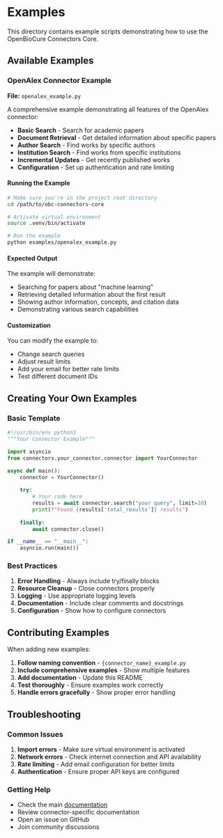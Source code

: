 # Examples

This directory contains example scripts demonstrating how to use the OpenBioCure Connectors Core.

## Available Examples

### OpenAlex Connector Example

**File:** `openalex_example.py`

A comprehensive example demonstrating all features of the OpenAlex connector:

- **Basic Search** - Search for academic papers
- **Document Retrieval** - Get detailed information about specific papers
- **Author Search** - Find works by specific authors
- **Institution Search** - Find works from specific institutions
- **Incremental Updates** - Get recently published works
- **Configuration** - Set up authentication and rate limiting

#### Running the Example

```bash
# Make sure you're in the project root directory
cd /path/to/obc-connectors-core

# Activate virtual environment
source .venv/bin/activate

# Run the example
python examples/openalex_example.py
```

#### Expected Output

The example will demonstrate:
- Searching for papers about "machine learning"
- Retrieving detailed information about the first result
- Showing author information, concepts, and citation data
- Demonstrating various search capabilities

#### Customization

You can modify the example to:
- Change search queries
- Adjust result limits
- Add your email for better rate limits
- Test different document IDs

## Creating Your Own Examples

### Basic Template

```python
#!/usr/bin/env python3
"""Your Connector Example"""

import asyncio
from connectors.your_connector.connector import YourConnector

async def main():
    connector = YourConnector()
    
    try:
        # Your code here
        results = await connector.search("your query", limit=10)
        print(f"Found {results['total_results']} results")
        
    finally:
        await connector.close()

if __name__ == "__main__":
    asyncio.run(main())
```

### Best Practices

1. **Error Handling** - Always include try/finally blocks
2. **Resource Cleanup** - Close connectors properly
3. **Logging** - Use appropriate logging levels
4. **Documentation** - Include clear comments and docstrings
5. **Configuration** - Show how to configure connectors

## Contributing Examples

When adding new examples:

1. **Follow naming convention** - `{connector_name}_example.py`
2. **Include comprehensive examples** - Show multiple features
3. **Add documentation** - Update this README
4. **Test thoroughly** - Ensure examples work correctly
5. **Handle errors gracefully** - Show proper error handling

## Troubleshooting

### Common Issues

1. **Import errors** - Make sure virtual environment is activated
2. **Network errors** - Check internet connection and API availability
3. **Rate limiting** - Add email configuration for better limits
4. **Authentication** - Ensure proper API keys are configured

### Getting Help

- Check the main [documentation](../docs/)
- Review connector-specific documentation
- Open an issue on GitHub
- Join community discussions
